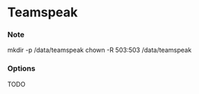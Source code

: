 # Teamspeak

### Note

mkdir -p /data/teamspeak
chown -R 503:503 /data/teamspeak

### Options

TODO
